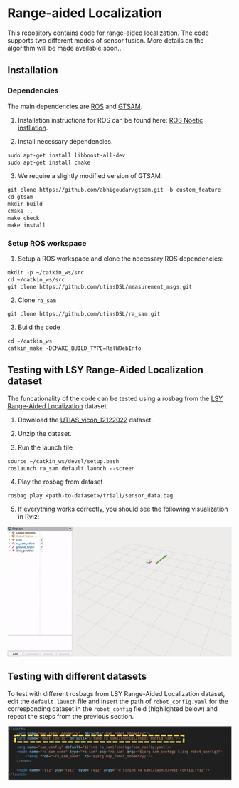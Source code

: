 # Range-aided Localization
This repository contains code for range-aided localization. The code supports two different modes of sensor fusion. More details on the algorithm will be made available soon..


## Installation

### Dependencies

The main dependencies are [ROS]() and [GTSAM](https://github.com/borglab/gtsam).

1. Installation instructions for ROS can be found here: [ROS Noetic instllation](http://wiki.ros.org/noetic/Installation/Ubuntu).

2. Install necessary dependencies.
```
sudo apt-get install libboost-all-dev
sudo apt-get install cmake
```

3. We require a slightly modified version of GTSAM:
```
git clone https://github.com/abhigoudar/gtsam.git -b custom_feature
cd gtsam
mkdir build
cmake ..
make check
make install
```

### Setup ROS workspace

1. Setup a ROS workspace and clone the necessary ROS dependencies:
```
mkdir -p ~/catkin_ws/src
cd ~/catkin_ws/src
git clone https://github.com/utiasDSL/measurement_msgs.git
```

2. Clone `ra_sam`
```
git clone https://github.com/utiasDSL/ra_sam.git
```

3. Build the code
```
cd ~/catkin_ws
catkin_make -DCMAKE_BUILD_TYPE=RelWDebInfo
```

## Testing with LSY Range-Aided Localization dataset

The funcationality of the code can be tested using a rosbag from the [LSY Range-Aided Localization](https://utiasdsl.github.io/utias_ra_loc) dataset. 

1. Download the [UTIAS_vicon_12122022](https://utiasdsl.github.io/utias_ra_loc/03_UTIAS_vicon_1212022.html#data_files) dataset.

2. Unzip the dataset.

3. Run the launch file
```
source ~/catkin_ws/devel/setup.bash
roslaunch ra_sam default.launch --screen
```

4. Play the rosbag from dataset

```
rosbag play <path-to-dataset>/trial1/sensor_data.bag
```

5. If everything works correctly, you should see the following visualization in Rviz:

<p align="center">
    <img src="doc/assets/ra_sam_trial1.gif" alt="drawing" width="600"/>
</p>


## Testing with different datasets

To test with different rosbags from LSY Range-Aided Localization dataset, edit the `default.launch` file and insert the path of `robot_config.yaml` for the corresponding dataset in the `robot_config` field (highlighted below) and repeat the steps from the previous section.

<p align="center">
    <img src="doc/assets/edit_launch_file.png" alt="drawing" width="800"/>
</p>
